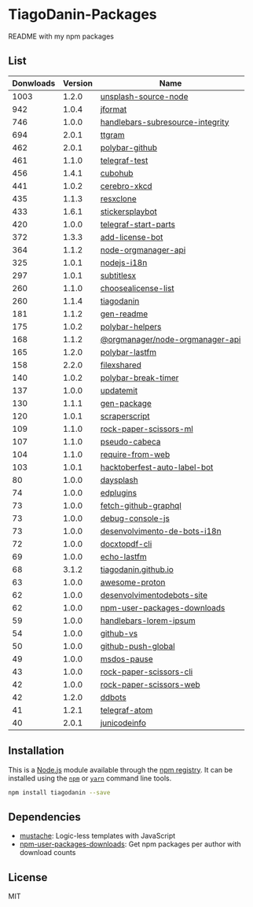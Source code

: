 # TiagoDanin-Packages
README with my npm packages

## List

Donwloads | Version | Name |
--------- | ------- | -----|
1003 | 1.2.0 | [unsplash-source-node](https://www.npmjs.com/package/unsplash-source-node)
942 | 1.0.4 | [jformat](https://www.npmjs.com/package/jformat)
746 | 1.0.0 | [handlebars-subresource-integrity](https://www.npmjs.com/package/handlebars-subresource-integrity)
694 | 2.0.1 | [ttgram](https://www.npmjs.com/package/ttgram)
462 | 2.0.1 | [polybar-github](https://www.npmjs.com/package/polybar-github)
461 | 1.1.0 | [telegraf-test](https://www.npmjs.com/package/telegraf-test)
456 | 1.4.1 | [cubohub](https://www.npmjs.com/package/cubohub)
441 | 1.0.2 | [cerebro-xkcd](https://www.npmjs.com/package/cerebro-xkcd)
435 | 1.1.3 | [resxclone](https://www.npmjs.com/package/resxclone)
433 | 1.6.1 | [stickersplaybot](https://www.npmjs.com/package/stickersplaybot)
420 | 1.0.0 | [telegraf-start-parts](https://www.npmjs.com/package/telegraf-start-parts)
372 | 1.3.3 | [add-license-bot](https://www.npmjs.com/package/add-license-bot)
364 | 1.1.2 | [node-orgmanager-api](https://www.npmjs.com/package/node-orgmanager-api)
325 | 1.0.1 | [nodejs-i18n](https://www.npmjs.com/package/nodejs-i18n)
297 | 1.0.1 | [subtitlesx](https://www.npmjs.com/package/subtitlesx)
260 | 1.1.0 | [choosealicense-list](https://www.npmjs.com/package/choosealicense-list)
260 | 1.1.4 | [tiagodanin](https://www.npmjs.com/package/tiagodanin)
181 | 1.1.2 | [gen-readme](https://www.npmjs.com/package/gen-readme)
175 | 1.0.2 | [polybar-helpers](https://www.npmjs.com/package/polybar-helpers)
168 | 1.1.2 | [@orgmanager&#x2F;node-orgmanager-api](https://www.npmjs.com/package/%40orgmanager%2Fnode-orgmanager-api)
165 | 1.2.0 | [polybar-lastfm](https://www.npmjs.com/package/polybar-lastfm)
158 | 2.2.0 | [filexshared](https://www.npmjs.com/package/filexshared)
140 | 1.0.2 | [polybar-break-timer](https://www.npmjs.com/package/polybar-break-timer)
137 | 1.0.0 | [updatemit](https://www.npmjs.com/package/updatemit)
130 | 1.1.1 | [gen-package](https://www.npmjs.com/package/gen-package)
120 | 1.0.1 | [scraperscript](https://www.npmjs.com/package/scraperscript)
109 | 1.1.0 | [rock-paper-scissors-ml](https://www.npmjs.com/package/rock-paper-scissors-ml)
107 | 1.1.0 | [pseudo-cabeca](https://www.npmjs.com/package/pseudo-cabeca)
104 | 1.1.0 | [require-from-web](https://www.npmjs.com/package/require-from-web)
103 | 1.0.1 | [hacktoberfest-auto-label-bot](https://www.npmjs.com/package/hacktoberfest-auto-label-bot)
80 | 1.0.0 | [daysplash](https://www.npmjs.com/package/daysplash)
74 | 1.0.0 | [edplugins](https://www.npmjs.com/package/edplugins)
73 | 1.0.0 | [fetch-github-graphql](https://www.npmjs.com/package/fetch-github-graphql)
73 | 1.0.0 | [debug-console-js](https://www.npmjs.com/package/debug-console-js)
73 | 1.0.0 | [desenvolvimento-de-bots-i18n](https://www.npmjs.com/package/desenvolvimento-de-bots-i18n)
72 | 1.0.0 | [docxtopdf-cli](https://www.npmjs.com/package/docxtopdf-cli)
69 | 1.0.0 | [echo-lastfm](https://www.npmjs.com/package/echo-lastfm)
68 | 3.1.2 | [tiagodanin.github.io](https://www.npmjs.com/package/tiagodanin.github.io)
63 | 1.0.0 | [awesome-proton](https://www.npmjs.com/package/awesome-proton)
62 | 1.0.0 | [desenvolvimentodebots-site](https://www.npmjs.com/package/desenvolvimentodebots-site)
62 | 1.0.0 | [npm-user-packages-downloads](https://www.npmjs.com/package/npm-user-packages-downloads)
59 | 1.0.0 | [handlebars-lorem-ipsum](https://www.npmjs.com/package/handlebars-lorem-ipsum)
54 | 1.0.0 | [github-vs](https://www.npmjs.com/package/github-vs)
50 | 1.0.0 | [github-push-global](https://www.npmjs.com/package/github-push-global)
49 | 1.0.0 | [msdos-pause](https://www.npmjs.com/package/msdos-pause)
43 | 1.0.0 | [rock-paper-scissors-cli](https://www.npmjs.com/package/rock-paper-scissors-cli)
42 | 1.0.0 | [rock-paper-scissors-web](https://www.npmjs.com/package/rock-paper-scissors-web)
42 | 1.2.0 | [ddbots](https://www.npmjs.com/package/ddbots)
41 | 1.2.1 | [telegraf-atom](https://www.npmjs.com/package/telegraf-atom)
40 | 2.0.1 | [junicodeinfo](https://www.npmjs.com/package/junicodeinfo)

## Installation

This is a [Node.js](https://nodejs.org/) module available through the
[npm registry](https://www.npmjs.com/). It can be installed using the
[`npm`](https://docs.npmjs.com/getting-started/installing-npm-packages-locally)
or
[`yarn`](https://yarnpkg.com/en/)
command line tools.

```sh
npm install tiagodanin --save
```

## Dependencies

- [mustache](https://ghub.io/mustache): Logic-less  templates with JavaScript
- [npm-user-packages-downloads](https://ghub.io/npm-user-packages-downloads): Get npm packages per author with download counts

## License

MIT
